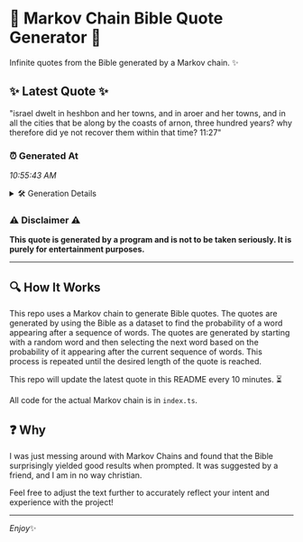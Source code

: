 # 📖 Markov Chain Bible Quote Generator 📖

Infinite quotes from the Bible generated by a Markov chain. ✨

## ✨ Latest Quote ✨
"israel dwelt in heshbon and her towns, and in aroer and her towns, and in all the cities that be along by the coasts of arnon, three hundred years? why therefore did ye not recover them within that time? 11:27"

### ⏰ Generated At
*10:55:43 AM*

<details>
    <summary>🛠️ Generation Details</summary>
    <p>
        <strong>🌱 Seed:</strong> israel<br>
        <strong>🔄 Iterations:</strong> 39<br>
        <strong>📜 Context History:</strong><br>[ israel ]: dwelt<br>[ israel, dwelt ]: in<br>[ israel, dwelt, in ]: heshbon<br>[ israel, dwelt, in, heshbon ]: and<br>[ israel, dwelt, in, heshbon, and ]: her<br>[ israel, dwelt, in, heshbon, and, her ]: towns,<br>[ dwelt, in, heshbon, and, her, towns, ]: and<br>[ in, heshbon, and, her, towns,, and ]: in<br>[ heshbon, and, her, towns,, and, in ]: aroer<br>[ and, her, towns,, and, in, aroer ]: and<br>[ her, towns,, and, in, aroer, and ]: her<br>[ towns,, and, in, aroer, and, her ]: towns,<br>[ and, in, aroer, and, her, towns, ]: and<br>[ in, aroer, and, her, towns,, and ]: in<br>[ aroer, and, her, towns,, and, in ]: all<br>[ and, her, towns,, and, in, all ]: the<br>[ her, towns,, and, in, all, the ]: cities<br>[ towns,, and, in, all, the, cities ]: that<br>[ and, in, all, the, cities, that ]: be<br>[ in, all, the, cities, that, be ]: along<br>[ all, the, cities, that, be, along ]: by<br>[ the, cities, that, be, along, by ]: the<br>[ cities, that, be, along, by, the ]: coasts<br>[ that, be, along, by, the, coasts ]: of<br>[ be, along, by, the, coasts, of ]: arnon,<br>[ along, by, the, coasts, of, arnon, ]: three<br>[ by, the, coasts, of, arnon,, three ]: hundred<br>[ the, coasts, of, arnon,, three, hundred ]: years?<br>[ coasts, of, arnon,, three, hundred, years? ]: why<br>[ of, arnon,, three, hundred, years?, why ]: therefore<br>[ arnon,, three, hundred, years?, why, therefore ]: did<br>[ three, hundred, years?, why, therefore, did ]: ye<br>[ hundred, years?, why, therefore, did, ye ]: not<br>[ years?, why, therefore, did, ye, not ]: recover<br>[ why, therefore, did, ye, not, recover ]: them<br>[ therefore, did, ye, not, recover, them ]: within<br>[ did, ye, not, recover, them, within ]: that<br>[ ye, not, recover, them, within, that ]: time?<br>[ not, recover, them, within, that, time? ]: 11:27<br>
    </p>
</details>

### ⚠️ Disclaimer ⚠️
**This quote is generated by a program and is not to be taken seriously. It is purely for entertainment purposes.**

---

## 🔍 How It Works

This repo uses a Markov chain to generate Bible quotes. The quotes are generated by using the Bible as a dataset to find the probability of a word appearing after a sequence of words. The quotes are generated by starting with a random word and then selecting the next word based on the probability of it appearing after the current sequence of words. This process is repeated until the desired length of the quote is reached.

This repo will update the latest quote in this README every 10 minutes. ⏳

All code for the actual Markov chain is in `index.ts`.

## ❓ Why

I was just messing around with Markov Chains and found that the Bible surprisingly yielded good results when prompted. 
It was suggested by a friend, and I am in no way christian.

Feel free to adjust the text further to accurately reflect your intent and experience with the project!

---

*Enjoy*✨
